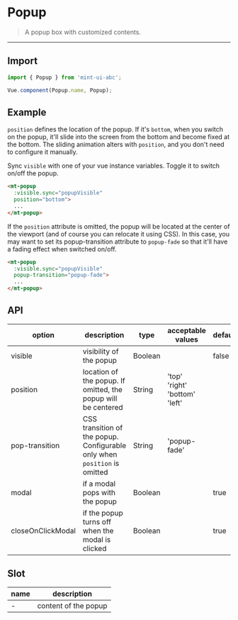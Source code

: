 # Popup

> A popup box with customized contents.

-------------

## Import

```javascript
import { Popup } from 'mint-ui-abc';

Vue.component(Popup.name, Popup);
```

## Example

`position` defines the location of the popup. If it's `bottom`, when you switch on the popup, it'll slide into the screen from the bottom and become fixed at the bottom. The sliding animation alters with `position`, and you don't need to configure it manually.

Sync `visible` with one of your vue instance variables. Toggle it to switch on/off the popup.

```html
<mt-popup
  :visible.sync="popupVisible"
  position="bottom">
  ...
</mt-popup>
```

If the `position` attribute is omitted, the popup will be located at the center of the viewport (and of course you can relocate it using CSS). In this case, you may want to set its popup-transition attribute to `popup-fade` so that it'll have a fading effect when switched on/off.

```html
<mt-popup
  :visible.sync="popupVisible"
  popup-transition="popup-fade">
  ...
</mt-popup>
```

## API
| option | description | type | acceptable values | default |
|------|-------|---------|-------|--------|
| visible | visibility of the popup | Boolean | | false |
| position | location of the popup. If omitted, the popup will be centered  | String | 'top'<br>'right'<br>'bottom'<br>'left' | |
| pop-transition | CSS transition of the popup. Configurable only when `position` is omitted | String | 'popup-fade' | |
| modal | if a modal pops with the popup | Boolean | | true |
| closeOnClickModal | if the popup turns off when the modal is clicked | Boolean | | true |

## Slot
| name | description |
|------|--------|
| - | content of the popup |
